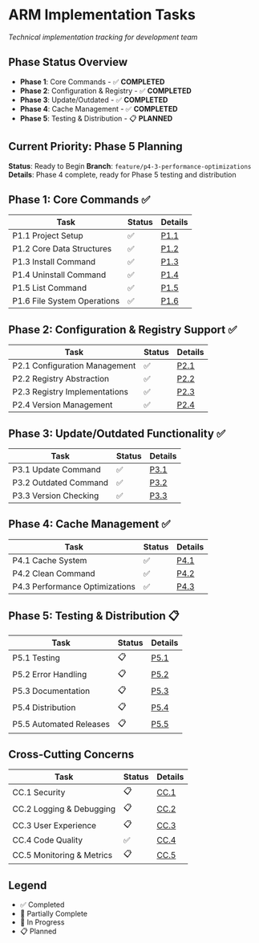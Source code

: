 # ARM Implementation Tasks

*Technical implementation tracking for development team*

## Phase Status Overview

- **Phase 1**: Core Commands - ✅ **COMPLETED**
- **Phase 2**: Configuration & Registry - ✅ **COMPLETED**
- **Phase 3**: Update/Outdated - ✅ **COMPLETED**
- **Phase 4**: Cache Management - ✅ **COMPLETED**
- **Phase 5**: Testing & Distribution - 📋 **PLANNED**

## Current Priority: Phase 5 Planning

**Status**: Ready to Begin
**Branch**: `feature/p4-3-performance-optimizations`
**Details**: Phase 4 complete, ready for Phase 5 testing and distribution

## Phase 1: Core Commands ✅

| Task | Status | Details |
|------|--------|---------|
| P1.1 Project Setup | ✅ | [P1.1](tasks/p1-1-project-setup.md) |
| P1.2 Core Data Structures | ✅ | [P1.2](tasks/p1-2-core-data-structures.md) |
| P1.3 Install Command | ✅ | [P1.3](tasks/p1-3-install-command.md) |
| P1.4 Uninstall Command | ✅ | [P1.4](tasks/p1-4-uninstall-command.md) |
| P1.5 List Command | ✅ | [P1.5](tasks/p1-5-list-command.md) |
| P1.6 File System Operations | ✅ | [P1.6](tasks/p1-6-filesystem-operations.md) |

## Phase 2: Configuration & Registry Support ✅

| Task | Status | Details |
|------|--------|---------|
| P2.1 Configuration Management | ✅ | [P2.1](tasks/p2-1-configuration-management.md) |
| P2.2 Registry Abstraction | ✅ | [P2.2](tasks/p2-2-registry-abstraction.md) |
| P2.3 Registry Implementations | ✅ | [P2.3](tasks/p2-3-registry-implementations.md) |
| P2.4 Version Management | ✅ | [P2.4](tasks/p2-4-version-management.md) |

## Phase 3: Update/Outdated Functionality ✅

| Task | Status | Details |
|------|--------|---------|
| P3.1 Update Command | ✅ | [P3.1](tasks/p3-1-update-command.md) |
| P3.2 Outdated Command | ✅ | [P3.2](tasks/p3-2-outdated-command.md) |
| P3.3 Version Checking | ✅ | [P3.3](tasks/p3-3-version-checking.md) |

## Phase 4: Cache Management ✅

| Task | Status | Details |
|------|--------|---------|
| P4.1 Cache System | ✅ | [P4.1](tasks/p4-1-cache-system.md) |
| P4.2 Clean Command | ✅ | [P4.2](tasks/p4-2-clean-command.md) |
| P4.3 Performance Optimizations | ✅ | [P4.3](tasks/p4-3-performance-optimizations.md) |

## Phase 5: Testing & Distribution 📋

| Task | Status | Details |
|------|--------|---------|
| P5.1 Testing | 📋 | [P5.1](tasks/p5-1-testing.md) |
| P5.2 Error Handling | 📋 | [P5.2](tasks/p5-2-error-handling.md) |
| P5.3 Documentation | 📋 | [P5.3](tasks/p5-3-documentation.md) |
| P5.4 Distribution | 📋 | [P5.4](tasks/p5-4-distribution.md) |
| P5.5 Automated Releases | 📋 | [P5.5](tasks/p5-5-automated-releases.md) |

## Cross-Cutting Concerns

| Task | Status | Details |
|------|--------|---------|
| CC.1 Security | 📋 | [CC.1](tasks/cc-1-security.md) |
| CC.2 Logging & Debugging | 📋 | [CC.2](tasks/cc-2-logging-debugging.md) |
| CC.3 User Experience | 📋 | [CC.3](tasks/cc-3-user-experience.md) |
| CC.4 Code Quality | ✅ | [CC.4](tasks/cc-4-code-quality.md) |
| CC.5 Monitoring & Metrics | 📋 | [CC.5](tasks/cc-5-monitoring-metrics.md) |

## Legend
- ✅ Completed
- 🔄 Partially Complete
- 🚧 In Progress
- 📋 Planned
